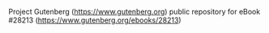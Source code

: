 Project Gutenberg (https://www.gutenberg.org) public repository for eBook #28213 (https://www.gutenberg.org/ebooks/28213)
